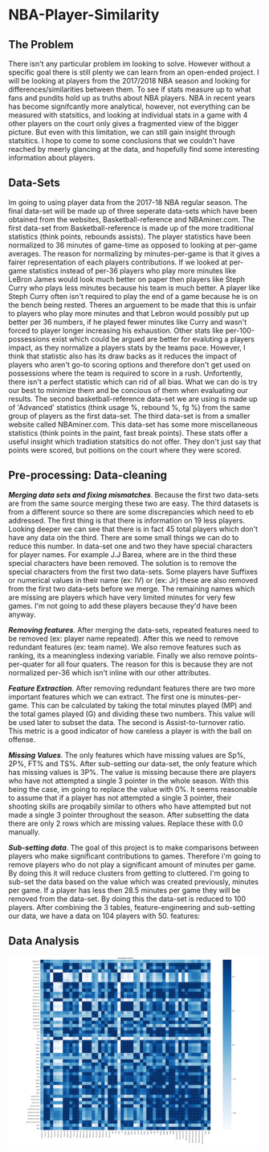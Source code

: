 # NBA-Player-Similarity

## The Problem

There isn't any particular problem im looking to solve. However without a specific goal there is still plenty we can learn from an open-ended project. I will be looking at players from the 2017/2018 NBA season and looking for differences/similarities between them. To see if stats measure up to what fans and pundits hold up as truths about NBA players. NBA in recent years has become signifcantly more analytical, however, not everything can be measured with statsitics, and looking at individual stats in a game with 4 other players on the court only gives a fragmented view of the bigger picture. But even with this limitation, we can still gain insight through statsitics. I hope to come to some conclusions that we couldn't have reached by meerly glancing at the data, and hopefully find some interesting information about players.

## Data-Sets

Im going to using player data from the 2017-18 NBA regular season. The final data-set will be made up of three seperate data-sets which have been obtained from the websites, Basketball-reference and NBAminer.com. The first data-set from Basketball-reference is made up of the more traditional statistics (think points, rebounds assists). The player statistics have been normalized to 36 minutes of game-time as opposed to looking at per-game averages. The reason for normalizing by minutes-per-game is that it gives a fairer representation of each players contributions. If we looked at per-game statistics instead of per-36 players who play more minutes like LeBron James would look much better on paper then players like Steph Curry who plays less minutes because his team is much better. A player like Steph Curry often isn't required to play the end of a game because he is on the bench being rested. Theres an arguement to be made that this is unfair to players who play more minutes and that Lebron would possibly put up better per 36 numbers, if he played fewer minutes like Curry and wasn't forced to player longer increasing his exhaustion. Other stats like per-100-possessions exist which could be argued are better for evaluting a players impact, as they normalize a players stats by the teams pace. However, I think that statistic also has its draw backs as it reduces the impact of players who aren't go-to scoring options and therefore don't get used on possessions where the team is required to score in a rush. Unfortently, there isn't a perfect statistic which can rid of all bias. What we can do is try our best to minimize them and be concious of them when evaluating our results.  The second basketball-reference data-set we are using is made up of 'Advanced' statistics (think usage %, rebound %, fg %) from the same group of players as the first data-set. The third data-set is from a smaller website called NBAminer.com. This data-set has some more miscellaneous statistics (think points in the paint, fast break points). These stats offer a useful insight which tradiation statsitics do not offer. They don't just say that points were scored, but poitions on the court where they were scored. 

## Pre-processing: Data-cleaning

***Merging data sets and fixing mismatches***. Because the first two data-sets are from the same source merging these two are easy. The third datasets is from a different source so there are some discrepancies which need to eb addressed. The first thing is that there is information on 19 less players. Looking deeper we can see that there is in fact 45 total players which don't have any data oin the third. There are some small things we can do to reduce this number. In data-set one and two they have special characters for player names. For example J.J Barea, where are in the third these special characters have been removed. The solution is to remove the special characters from the first two data-sets. Some players have Suffixes or numerical values in their name (ex: IV) or (ex: Jr) these are also removed from the first two data-sets before we merge. The remaining names which are missing are players which have very limited minutes for very few games. I'm not going to add these players because they'd have been anyway.

***Removing features***. After merging the data-sets, repeated features need to be removed (ex: player name repeated). After this we need to remove redundant features (ex: team name). We also remove features such as ranking, its a meaningless indexing variable. Finally we also remove points-per-quater for all four quaters. The reason for this is because they are not normalized per-36 which isn't inline with our other attributes. 

***Feature Extraction***. After removing redundant features there are two more important features which we can extract. The first one is minutes-per-game. This can be calculated by taking the total minutes played (MP) and the total games played (G) and dividing these two numbers. This value will be used later to subset the data. The second is Assist-to-turnover ratio. This metric is a good indicator of how careless a player is with the ball on offense.

***Missing Values***. The only features which have missing values are Sp%, 2P%, FT% and TS%. After sub-setting our data-set, the only feature which has missing values is 3P%. The value is missing because there are players who have not attempted a single 3 pointer in the whole season. With this being the case, im going to replace the value with 0%. It seems reasonable to assume that if a player has not attempted a single 3 pointer, their shooting skills are proqabily similar to others who have attempted but not made a single 3 pointer throughout the season. After subsetting the data there are only 2 rows which are missing values. Replace these with 0.0 manually. 

***Sub-setting data***. The goal of this project is to make comparisons between players who make significant contributions to games. Therefore i'm going to remove players who do not play a significant amount of minutes per game. By doing this it will reduce clusters from getting to cluttered. I'm going to sub-set the data based on the value which was created previously, minutes per game. If a player has less then 28.5 minutes per game they will be removed from the data-set. By doing this the data-set is reduced to 100 players. After combining the 3 tables, feature-engineering and sub-setting our data, we have a data on 104 players with 50. features:

## Data Analysis
![ScreenShot](Images/corr_matrix.png)




